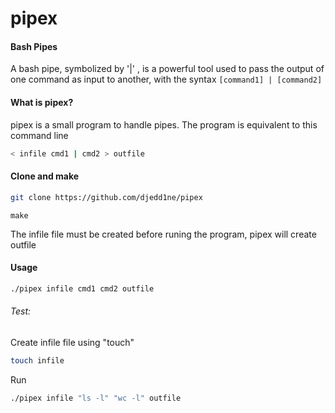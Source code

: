 # pipex
#### Bash Pipes
A bash pipe, symbolized by '|' , is a powerful tool used to pass the output of one command as input to another, with the syntax ```[command1] | [command2]``` 
#### What is pipex?
pipex is a small program to handle pipes. The program is equivalent to this command line <br>
```bash
< infile cmd1 | cmd2 > outfile
```

#### Clone and make
```bash
git clone https://github.com/djedd1ne/pipex
```
```
make
```
The infile file must be created before runing the program, pipex will create outfile<br>
#### Usage
```bash
./pipex infile cmd1 cmd2 outfile
```
###### Test:
Create infile file using "touch"
```bash
touch infile
```
Run 
```bash
./pipex infile "ls -l" "wc -l" outfile
```
